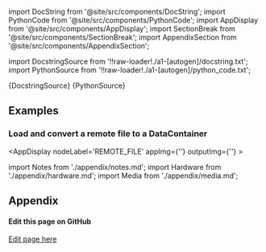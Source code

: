 <!--Add SEO here-->

[//]: # (Custom component imports)

import DocString from '@site/src/components/DocString';
import PythonCode from '@site/src/components/PythonCode';
import AppDisplay from '@site/src/components/AppDisplay';
import SectionBreak from '@site/src/components/SectionBreak';
import AppendixSection from '@site/src/components/AppendixSection';

[//]: # (Docstring)

import DocstringSource from '!!raw-loader!./a1-[autogen]/docstring.txt';
import PythonSource from '!!raw-loader!./a1-[autogen]/python_code.txt';

<DocString>{DocstringSource}</DocString>
<PythonCode GLink='LOADERS/REMOTE_FILE_SYSTEM/REMOTE_FILE/REMOTE_FILE.py'>{PythonSource}</PythonCode>

<SectionBreak />

[//]: # (Examples)

## Examples

### Load and convert a remote file to a DataContainer

<AppDisplay
    nodeLabel='REMOTE_FILE'
    appImg={''}
    outputImg={''}
    >
</AppDisplay>

<Example1 />

<SectionBreak />

[//]: # (Appendix)

import Notes from './appendix/notes.md';
import Hardware from './appendix/hardware.md';
import Media from './appendix/media.md';

## Appendix

<AppendixSection index={0} folderPath='nodes/LOADERS/REMOTE_FILE_SYSTEM/REMOTE_FILE/appendix/'><Notes /></AppendixSection>
<AppendixSection index={1} folderPath='nodes/LOADERS/REMOTE_FILE_SYSTEM/REMOTE_FILE/appendix/'><Hardware /></AppendixSection>
<AppendixSection index={2} folderPath='nodes/LOADERS/REMOTE_FILE_SYSTEM/REMOTE_FILE/appendix/'><Media /></AppendixSection>

<SectionBreak />

[//]: # (Edit page on GitHub)

#### Edit this page on GitHub

[Edit page here](https://github.com/flojoy-ai/docs/tree/main/docs/nodes/LOADERS/REMOTE_FILE_SYSTEM/REMOTE_FILE)